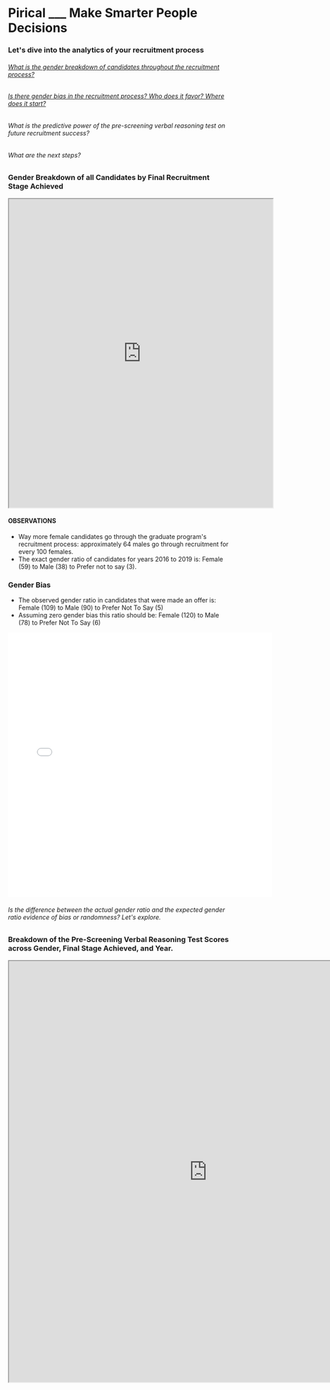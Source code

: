 # Pirical ___ Make Smarter People Decisions

### Let's dive into the analytics of your recruitment process
###### [What is the gender breakdown of candidates throughout the recruitment process?](#Gender-Breakdown-of-all-Candidates-by-Final-Recruitment-Stage-Achieved)
###### [Is there gender bias in the recruitment process? Who does it favor? Where does it start?](#gender-bias)
###### What is the predictive power of the pre-screening verbal reasoning test on future recruitment success?
###### What are the next steps?

### Gender Breakdown of all Candidates by Final Recruitment Stage Achieved 

<iframe width="600" height="700" src="https://public.tableau.com/views/GenderBias_16132350298880/Dashboard1?:language=en&:display_count=y&publish=yes&:origin=viz_share_link&:showVizHome=no"></iframe>  

#### OBSERVATIONS

* Way more female candidates go through the graduate program's recruitment process: approximately 64 males go through recruitment for every 100 females.
* The exact gender ratio of candidates for years 2016 to 2019 is: Female (59) to Male (38) to Prefer not to say (3).

### Gender Bias

* The observed gender ratio in candidates that were made an offer is: Female (109) to Male (90) to Prefer Not To Say (5)
* Assuming zero gender bias this ratio should be: Female (120) to Male (78) to Prefer Not To Say (6)

<iframe width="600" height="600" frameborder="0" scrolling="no" src="//plotly.com/~spap/32.embed"></iframe>

###### Is the difference between the actual gender ratio and the expected gender ratio evidence of bias or randomness? Let's explore.



### Breakdown of the Pre-Screening Verbal Reasoning Test Scores across Gender, Final Stage Achieved, and Year.

<iframe width="900" height="955" src="https://public.tableau.com/views/TestScorebyYear/Sheet1?:language=en&:display_count=y&publish=yes&:origin=viz_share_link&:showVizHome=no"></iframe>
